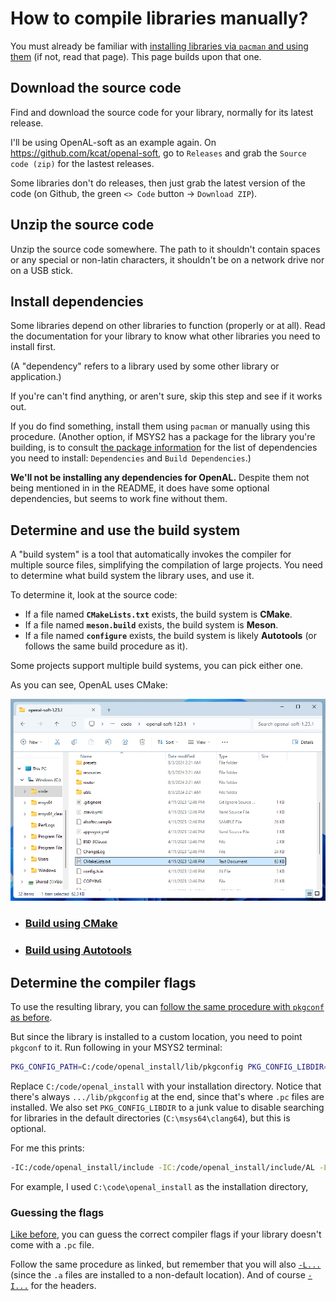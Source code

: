# How to compile libraries manually?

You must already be familiar with [installing libraries via `pacman` and using them](/using_libraries_pacman.md) (if not, read that page). This page builds upon that one.

## Download the source code

Find and download the source code for your library, normally for its latest release.

I'll be using OpenAL-soft as an example again. On https://github.com/kcat/openal-soft, go to `Releases` and grab the `Source code (zip)` for the lastest releases.

Some libraries don't do releases, then just grab the latest version of the code (on Github, the green `<> Code` button → `Download ZIP`).

## Unzip the source code

Unzip the source code somewhere. The path to it shouldn't contain spaces or any special or non-latin characters, it shouldn't be on a network drive nor on a USB stick.

## Install dependencies

Some libraries depend on other libraries to function (properly or at all). Read the documentation for your library to know what other libraries you need to install first.

(A "dependency" refers to a library used by some other library or application.)

If you're can't find anything, or aren't sure, skip this step and see if it works out.

If you do find something, install them using `pacman` or manually using this procedure. (Another option, if MSYS2 has a package for the library you're building, is to consult [the package information](https://packages.msys2.org/package/mingw-w64-clang-x86_64-openal) for the list of dependencies you need to install: `Dependencies` and `Build Dependencies`.)

**We'll not be installing any dependencies for OpenAL.** Despite them not being mentioned in in the README, it does have some optional dependencies, but seems to work fine without them.

## Determine and use the build system

A "build system" is a tool that automatically invokes the compiler for multiple source files, simplifying the compilation of large projects. You need to determine what build system the library uses, and use it.

To determine it, look at the source code:

* If a file named **`CMakeLists.txt`** exists, the build system is **CMake**.
* If a file named **`meson.build`** exists, the build system is **Meson**.
* If a file named **`configure`** exists, the build system is likely **Autotools** (or follows the same build procedure as it).

Some projects support multiple build systems, you can pick either one.

As you can see, OpenAL uses CMake:

![OpenAL CMakeLists.txt](/images/openal_cmakelists_txt.png)

* ### [Build using CMake](/using_libraries_compiling_manually_cmake.md)
* ### [Build using Autotools](/using_libraries_compiling_manually_autotools.md)

## Determine the compiler flags

To use the resulting library, you can [follow the same procedure with `pkgconf` as before](/using_libraries_pacman.md#determining-compiler-flags-using-pkgconf).

But since the library is installed to a custom location, you need to point `pkgconf` to it. Run following in your MSYS2 terminal:

```sh
PKG_CONFIG_PATH=C:/code/openal_install/lib/pkgconfig PKG_CONFIG_LIBDIR=- pkgconf --libs --cflags openal
```

Replace `C:/code/openal_install` with your installation directory. Notice that there's always `.../lib/pkgconfig` at the end, since that's where `.pc` files are installed. We also set `PKG_CONFIG_LIBDIR` to a junk value to disable searching for libraries in the default directories (`C:\msys64\clang64`), but this is optional.

For me this prints:
```sh
-IC:/code/openal_install/include -IC:/code/openal_install/include/AL -LC:/code/openal_install/lib -lOpenAL32
```

For example, I used `C:\code\openal_install` as the installation directory,

### Guessing the flags

[Like before](/using_libraries_pacman.md#guessing-the-compiler-flags), you can guess the correct compiler flags if your library doesn't come with a `.pc` file.

Follow the same procedure as linked, but remember that you will also [`-L...`](/using_libraries_pacman.md#step-2-make-sure-calling-functions-works) (since the `.a` files are installed to a non-default location). And of course [`-I...`](/using_libraries_pacman.md#step-1-make-sure-include-works) for the headers.

